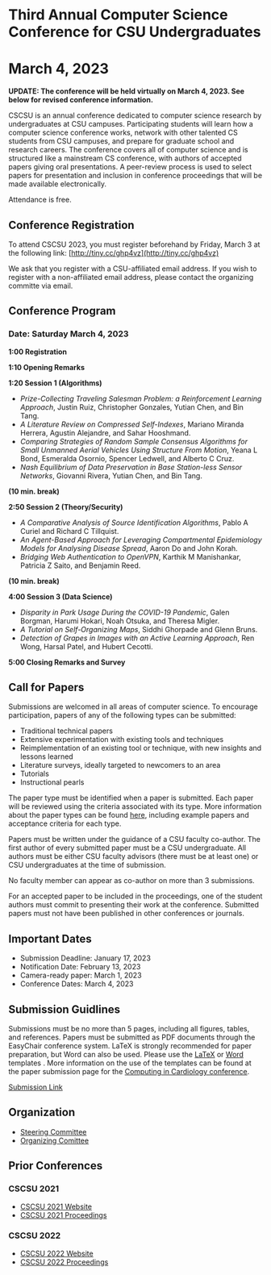 # Third Annual Computer Science Conference for CSU Undergraduates
# March 4, 2023

**UPDATE: The conference will be held virtually on March 4, 2023. See below for revised conference information.**

CSCSU is an annual conference dedicated to computer science research by undergraduates at CSU campuses. Participating students will learn how a computer science conference works, network with other talented CS students from CSU campuses, and prepare for graduate school and research careers. The conference covers all of computer science and is structured like a mainstream CS conference, with authors of accepted papers giving oral presentations. A peer-review process is used to select papers for presentation and inclusion in conference proceedings that will be made available electronically.

Attendance is free.

## Conference Registration ##
To attend CSCSU 2023, you must register beforehand by Friday, March 3 at the following link: [http://tiny.cc/ghp4vz](http://tiny.cc/ghp4vz)

We ask that you register with a CSU-affiliated email address.  If you wish to register with a non-affiliated email address, please contact the organizing committe via email.

## Conference Program ##
### Date: Saturday March 4, 2023

**1:00 Registration** 

**1:10 Opening Remarks**

**1:20 Session 1 (Algorithms)**

* *Prize-Collecting Traveling Salesman Problem: a Reinforcement Learning Approach*, Justin Ruiz, Christopher Gonzales, Yutian Chen, and Bin Tang. 
* *A Literature Review on Compressed Self-Indexes*, Mariano Miranda Herrera, Agustin Alejandre, and Sahar Hooshmand.
* *Comparing Strategies of Random Sample Consensus Algorithms for Small Unmanned Aerial Vehicles Using Structure From Motion*, Yeana L Bond, Esmeralda Osornio, Spencer Ledwell, and Alberto C Cruz.
* *Nash Equilibrium of Data Preservation in Base Station-less Sensor Networks*, Giovanni Rivera, Yutian Chen, and Bin Tang.

**(10 min. break)**

**2:50 Session 2 (Theory/Security)**
* *A Comparative Analysis of Source Identification Algorithms*, Pablo A Curiel and Richard C Tillquist.
* *An Agent-Based Approach for Leveraging Compartmental Epidemiology Models for Analysing Disease Spread*, Aaron Do and John Korah. 
* *Bridging Web Authentication to OpenVPN*, Karthik M Manishankar, Patricia Z Saito, and Benjamin Reed.

**(10 min. break)**

**4:00 Session 3 (Data Science)**
* *Disparity in Park Usage During the COVID-19 Pandemic*, Galen Borgman, Harumi Hokari, Noah Otsuka, and Theresa Migler.
* *A Tutorial on Self-Organizing Maps*, Siddhi Ghorpade and Glenn Bruns.
* *Detection of Grapes in Images with an Active Learning Approach*, Ren Wong, Harsal Patel, and Hubert Cecotti.

**5:00 Closing Remarks and Survey**

## Call for Papers ##
Submissions are welcomed in all areas of computer science. To encourage participation, papers of any of the following types can be submitted:

* Traditional technical papers
* Extensive experimentation with existing tools and techniques
* Reimplementation of an existing tool or technique, with new insights and lessons learned
* Literature surveys, ideally targeted to newcomers to an area
* Tutorials
* Instructional pearls

The paper type must be identified when a paper is submitted. Each paper will be reviewed using the criteria associated with its type. More information about the paper types can be found [here](https://cscsu-conference.github.io/Paper%20types%202022.pdf), including example papers and acceptance criteria for each type.

Papers must be written under the guidance of a CSU faculty co-author. The first author of every submitted paper must be a CSU undergraduate. All authors must be either CSU faculty advisors (there must be at least one) or CSU undergraduates at the time of submission.

No faculty member can appear as co-author on more than 3 submissions.

For an accepted paper to be included in the proceedings, one of the student authors must commit to presenting their work at the conference. Submitted papers must not have been published in other conferences or journals.

## Important Dates ##

* Submission Deadline: January 17, 2023
* Notification Date: February 13, 2023
* Camera-ready paper: March 1, 2023
* Conference Dates: March 4, 2023

## Submission Guidlines
Submissions must be no more than 5 pages, including all figures, tables, and references. Papers must be submitted as PDF documents through the EasyChair conference system. LaTeX is strongly recommended for paper preparation, but Word can also be used. Please use the [LaTeX](https://cscsu-conference.github.io/LatexTemplate.zip) or [Word](https://cscsu-conference.github.io/WordTemplate.docx) templates . More information on the use of the templates can be found at the paper submission page for the [Computing in Cardiology conference](http://www.cinc.org/instructions-for-preparing-and-submitting-full-papers/).

[Submission Link](https://cmt3.research.microsoft.com/CSCSU2023/Submission/Index)

## Organization
* [Steering Committee](./steering_comm.html)
* [Organizing Comittee](./organizing_comm.html)

## Prior Conferences
### CSCSU 2021
* [CSCSU 2021 Website](./index21.html)
* [CSCSU 2021 Proceedings](https://scholarworks.calstate.edu/collections/zp38wj490?locale=en)

### CSCSU 2022
* [CSCSU 2022 Website](./index22.html)
* [CSCSU 2022 Proceedings](https://scholarworks.calstate.edu/collections/4q77fx96x?locale=en)
